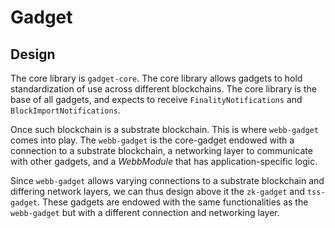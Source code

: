 # Gadget

## Design

The core library is `gadget-core`. The core library allows gadgets to hold standardization of use across different blockchains. The core library is the base of all gadgets, and expects to receive `FinalityNotifications` and `BlockImportNotifications`.

Once such blockchain is a substrate blockchain. This is where `webb-gadget` comes into play. The `webb-gadget` is the core-gadget endowed with a connection to a substrate blockchain, a networking layer to communicate with other gadgets, and a *WebbModule* that has application-specific logic. 

Since `webb-gadget` allows varying connections to a substrate blockchain and differing network layers, we can thus design above it the `zk-gadget` and `tss-gadget`. These gadgets are endowed with the same functionalities as the `webb-gadget` but with a different connection and networking layer.
